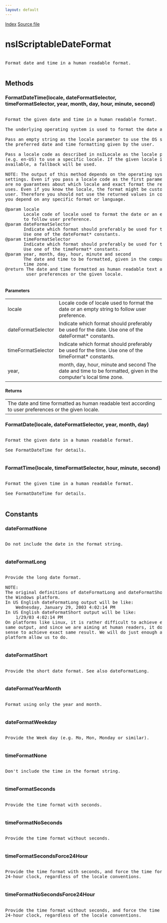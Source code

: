 ```yaml
---
layout: default
---
```

<div id='links'><a href="../index.html">Index</a>
<a href="http://dxr.mozilla.org/mozilla-central/source/intl/locale/nsIScriptableDateFormat.idl">Source file</a>
</div>

# nsIScriptableDateFormat #
<pre>  
Format date and time in a human readable format.  
  
</pre>
## Methods ##

### FormatDateTime(locale, dateFormatSelector, timeFormatSelector, year, month, day, hour, minute, second) ###
<pre>  
Format the given date and time in a human readable format.  
  
The underlying operating system is used to format the date and time.  
  
Pass an empty string as the locale parameter to use the OS settings with  
the preferred date and time formatting given by the user.  
  
Pass a locale code as described in nsILocale as the locale parameter  
(e.g. en-US) to use a specific locale. If the given locale is not  
available, a fallback will be used.  
  
NOTE: The output of this method depends on the operating system and user  
settings. Even if you pass a locale code as the first parameter, there  
are no guarantees about which locale and exact format the returned value  
uses. Even if you know the locale, the format might be customized by the  
user. Therefore you should not use the returned values in contexts where  
you depend on any specific format or language.  
  
@param locale  
       Locale code of locale used to format the date or an empty string  
       to follow user preference.  
@param dateFormatSelector  
       Indicate which format should preferably be used for the date.  
       Use one of the dateFormat* constants.  
@param timeFormatSelector  
       Indicate which format should preferably be used for the time.  
       Use one of the timeFormat* constants.  
@param year, month, day, hour, minute and second  
       The date and time to be formatted, given in the computer's local  
       time zone.  
@return The date and time formatted as human readable text according to  
        user preferences or the given locale.  
  
</pre>
#### Parameters ####

<table>

<tr>
<td>locale</td>
<td>       Locale code of locale used to format the date or an empty string  
       to follow user preference.  
</td>
</tr>

<tr>
<td>dateFormatSelector</td>
<td>       Indicate which format should preferably be used for the date.  
       Use one of the dateFormat* constants.  
</td>
</tr>

<tr>
<td>timeFormatSelector</td>
<td>       Indicate which format should preferably be used for the time.  
       Use one of the timeFormat* constants.  
</td>
</tr>

<tr>
<td>year,</td>
<td>month, day, hour, minute and second  
       The date and time to be formatted, given in the computer's local  
       time zone.  
</td>
</tr>

</table>

#### Returns ####

<table>

<tr>
<td>The date and time formatted as human readable text according to  
        user preferences or the given locale.  
</td>
</tr>

</table>

### FormatDate(locale, dateFormatSelector, year, month, day) ###
<pre>  
Format the given date in a human readable format.  
  
See FormatDateTime for details.  
  
</pre>
### FormatTime(locale, timeFormatSelector, hour, minute, second) ###
<pre>  
Format the given time in a human readable format.  
  
See FormatDateTime for details.  
  
</pre>
## Constants ##

### dateFormatNone ###
<pre>  
Do not include the date in the format string.  
  
</pre>
### dateFormatLong ###
<pre>  
Provide the long date format.  
  
NOTE:  
The original definitions of dateFormatLong and dateFormatShort are from  
the Windows platform.   
In US English dateFormatLong output will be like:  
    Wednesday, January 29, 2003 4:02:14 PM  
In US English dateFormatShort output will be like:  
    1/29/03 4:02:14 PM  
On platforms like Linux, it is rather difficult to achieve exact  
same output, and since we are aiming at human readers, it does not make  
sense to achieve exact same result. We will do just enough as the  
platform allow us to do.   
  
</pre>
### dateFormatShort ###
<pre>  
Provide the short date format. See also dateFormatLong.  
  
</pre>
### dateFormatYearMonth ###
<pre>  
Format using only the year and month.  
  
</pre>
### dateFormatWeekday ###
<pre>  
Provide the Week day (e.g. Mo, Mon, Monday or similar).  
  
</pre>
### timeFormatNone ###
<pre>  
Don't include the time in the format string.  
  
</pre>
### timeFormatSeconds ###
<pre>  
Provide the time format with seconds.  
  
</pre>
### timeFormatNoSeconds ###
<pre>  
Provide the time format without seconds.  
  
</pre>
### timeFormatSecondsForce24Hour ###
<pre>  
Provide the time format with seconds, and force the time format to use  
24-hour clock, regardless of the locale conventions.  
  
</pre>
### timeFormatNoSecondsForce24Hour ###
<pre>  
Provide the time format without seconds, and force the time format to use  
24-hour clock, regardless of the locale conventions.  
  
</pre>